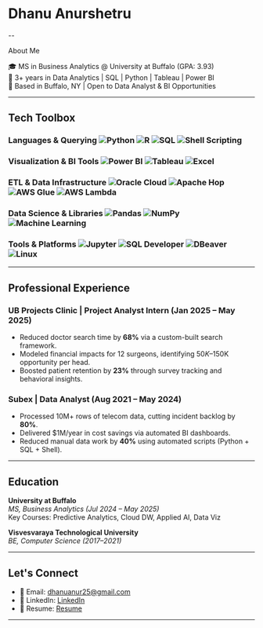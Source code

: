 # Dhanu Anurshetru
--

About Me

🎓 MS in Business Analytics @ University at Buffalo (GPA: 3.93)  
💼 3+ years in Data Analytics | SQL | Python | Tableau | Power BI  
📍 Based in Buffalo, NY | Open to Data Analyst & BI Opportunities

---

## Tech Toolbox

### Languages & Querying ![Python](https://img.shields.io/badge/Python-3776AB?logo=python&logoColor=white) ![R](https://img.shields.io/badge/R-276DC3?logo=r&logoColor=white) ![SQL](https://img.shields.io/badge/SQL-336791?logo=postgresql&logoColor=white) ![Shell Scripting](https://img.shields.io/badge/Shell-FFD500?logo=gnu-bash&logoColor=black)

### Visualization & BI Tools ![Power BI](https://img.shields.io/badge/PowerBI-F2C811?logo=powerbi&logoColor=black) ![Tableau](https://img.shields.io/badge/Tableau-E97627?logo=tableau&logoColor=white) ![Excel](https://img.shields.io/badge/Excel-217346?logo=microsoft-excel&logoColor=white)

### ETL & Data Infrastructure ![Oracle Cloud](https://img.shields.io/badge/Oracle%20Cloud-F80000?logo=oracle&logoColor=white) ![Apache Hop](https://img.shields.io/badge/Apache%20Hop-231F20?logo=apache&logoColor=white) ![AWS Glue](https://img.shields.io/badge/AWS%20Glue-232F3E?logo=amazon-aws&logoColor=white) ![AWS Lambda](https://img.shields.io/badge/AWS%20Lambda-FF9900?logo=aws-lambda&logoColor=white)

### Data Science & Libraries ![Pandas](https://img.shields.io/badge/Pandas-150458?logo=pandas&logoColor=white) ![NumPy](https://img.shields.io/badge/NumPy-013243?logo=numpy&logoColor=white) ![Machine Learning](https://img.shields.io/badge/ML-Skill-blue?style=flat-square)

### Tools & Platforms ![Jupyter](https://img.shields.io/badge/Jupyter-F37626?logo=jupyter&logoColor=white) ![SQL Developer](https://img.shields.io/badge/SQLDeveloper-F80000?logo=oracle&logoColor=white) ![DBeaver](https://img.shields.io/badge/DBeaver-372923?logo=dbeaver&logoColor=white) ![Linux](https://img.shields.io/badge/Linux-FCC624?logo=linux&logoColor=black)

---

## Professional Experience

### UB Projects Clinic | Project Analyst Intern (Jan 2025 – May 2025)
- Reduced doctor search time by **68%** via a custom-built search framework.
- Modeled financial impacts for 12 surgeons, identifying $50K–$150K opportunity per head.
- Boosted patient retention by **23%** through survey tracking and behavioral insights.

### Subex | Data Analyst (Aug 2021 – May 2024)
- Processed 10M+ rows of telecom data, cutting incident backlog by **80%**.
- Delivered $1M/year in cost savings via automated BI dashboards.
- Reduced manual data work by **40%** using automated scripts (Python + SQL + Shell).

---
## Education

 **University at Buffalo**  
*MS, Business Analytics (Jul 2024 – May 2025)*  
Key Courses: Predictive Analytics, Cloud DW, Applied AI, Data Viz

**Visvesvaraya Technological University**  
*BE, Computer Science (2017–2021)*

---

## Let's Connect
- 📧 Email: dhanuanur25@gmail.com  
- 💼 LinkedIn: [LinkedIn](https://www.linkedin.com/in/dhanu-anurshetru-230285199)  
- 📁 Resume: [Resume](https://github.com/DhanuAnurshetru/DhanuAnurshetru/blob/main/Dhanu_Anurshetru_Analyst.pdf)


---

<!-- ! ![Dhanu's GitHub stats](https://github-readme-stats.vercel.app/api?username=Dhanuanur25&show_icons=true&theme=radical)
## ![Top Langs](https://github-readme-stats.vercel.app/api/top-langs/?username=Dhanuanur25&layout=compact&theme=radical)

---
